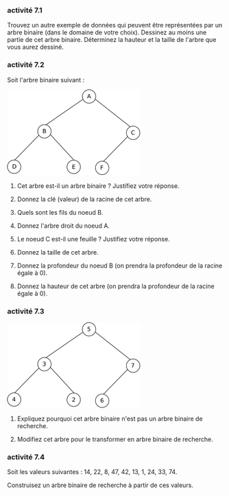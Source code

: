### activité 7.1
Trouvez un autre exemple de données qui peuvent être représentées par un arbre binaire (dans le domaine de votre choix). Dessinez au moins une partie de cet arbre binaire. Déterminez la hauteur et la taille de l'arbre que vous aurez dessiné.

### activité 7.2
Soit l'arbre binaire suivant :

![](img/c7a_1.png)

1) Cet arbre est-il un arbre binaire ? Justifiez votre réponse.

2) Donnez la clé (valeur) de la racine de cet arbre.

3) Quels sont les fils du noeud B.

4) Donnez l'arbre droit du noeud A.

5) Le noeud C est-il une feuille ? Justifiez votre réponse.

6) Donnez la taille de cet arbre.

7) Donnez la profondeur du noeud B (on prendra la profondeur de la racine égale à 0).

8) Donnez la hauteur de cet arbre (on prendra la profondeur de la racine égale à 0).

### activité 7.3

![](img/c7a_2.png)

1) Expliquez pourquoi cet arbre binaire n'est pas un arbre binaire de recherche.

2) Modifiez cet arbre pour le transformer en arbre binaire de recherche.

### activité 7.4

Soit les valeurs suivantes : 14, 22, 8, 47, 42, 13, 1, 24, 33, 74.

Construisez un arbre binaire de recherche à partir de ces valeurs. 